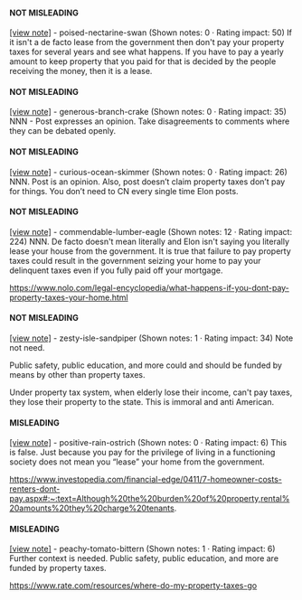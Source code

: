 #### NOT MISLEADING

[[view note]](https://x.com/i/birdwatch/n/1886459171261821128) - poised-nectarine-swan (Shown notes: 0 · Rating impact: 50)
If it isn't a de facto lease from the government then don't pay your property taxes for several years and see what happens. If you have to pay a yearly amount to keep property that you paid for that is decided by the people receiving the money, then it is a lease. 

#### NOT MISLEADING

[[view note]](https://x.com/i/birdwatch/n/1886433021374406660) - generous-branch-crake (Shown notes: 0 · Rating impact: 35)
NNN - Post expresses an opinion. Take disagreements to  comments where they can be debated openly.

#### NOT MISLEADING

[[view note]](https://x.com/i/birdwatch/n/1886427000581378308) - curious-ocean-skimmer (Shown notes: 0 · Rating impact: 26)
NNN. Post is an opinion. Also, post doesn’t claim property taxes don’t pay for things. You don’t need to CN every single time Elon posts.

#### NOT MISLEADING

[[view note]](https://x.com/i/birdwatch/n/1886396347286249718) - commendable-lumber-eagle (Shown notes: 12 · Rating impact: 224)
NNN. De facto doesn't mean literally and Elon isn't saying you literally lease your house from the government. It is true that failure to pay property taxes could result in the government seizing your home to pay your delinquent taxes even if you fully paid off your mortgage.

https://www.nolo.com/legal-encyclopedia/what-happens-if-you-dont-pay-property-taxes-your-home.html

#### NOT MISLEADING

[[view note]](https://x.com/i/birdwatch/n/1886387910003286375) - zesty-isle-sandpiper (Shown notes: 1 · Rating impact: 34)
Note not need. 

Public safety, public education, and more could and should be funded by means by other than property taxes. 

Under property tax system, when elderly lose their income, can't pay taxes, they lose their property to the state. This is immoral and anti American.

#### MISLEADING

[[view note]](https://x.com/i/birdwatch/n/1886387676120555558) - positive-rain-ostrich (Shown notes: 0 · Rating impact: 6)
This is false.  Just because you pay for the privilege of living in a functioning society does not mean you “lease” your home from the government.


https://www.investopedia.com/financial-edge/0411/7-homeowner-costs-renters-dont-pay.aspx#:~:text=Although%20the%20burden%20of%20property,rental%20amounts%20they%20charge%20tenants.

#### MISLEADING

[[view note]](https://x.com/i/birdwatch/n/1886267646238249440) - peachy-tomato-bittern (Shown notes: 1 · Rating impact: 6)
Further context is needed.  Public safety, public education, and more are funded by property taxes. 

https://www.rate.com/resources/where-do-my-property-taxes-go

